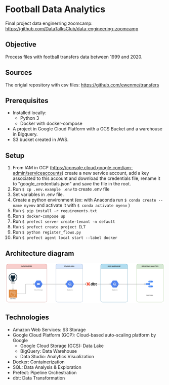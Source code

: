 # Football Data Analytics

Final project data enginerring zoomcamp: https://github.com/DataTalksClub/data-engineering-zoomcamp

## Objective
Process files with football transfers data between 1999 and 2020.

## Sources
The origial repository with csv files: https://github.com/ewenme/transfers 

## Prerequisites
- Installed locally:
    - Python 3
    - Docker with docker-compose
- A project in Google Cloud Platform with a GCS Bucket and a warehouse in Bigquery.
- S3 bucket created in AWS. 

## Setup
1. From IAM in GCP (https://console.cloud.google.com/iam-admin/serviceaccounts) create a new service account, add a key associated to this account and download the credentials file, rename it to "google_credentials.json" and save the file in the root.
2. Run `$ cp .env.example .env` to create .env file
3. Set variables in .env file.
4. Create a python environment (ex: with Anaconda run `$ conda create --name myenv` and activate it with `$ conda activate myenv` ) 
5. Run `$ pip install -r requirements.txt`
6. Run `$ docker-compose up`
7. Run `$ prefect server create-tenant -n default`
8. Run `$ prefect create project ELT`
9. Run `$ python register_flows.py`
10. Run `$ prefect agent local start --label docker`



## Architecture diagram
<img src="images/architecture.png"/>


## Technologies
* Amazon Web Services: S3 Storage 
* Google Cloud Platform (GCP): Cloud-based auto-scaling platform by Google
    * Google Cloud Storage (GCS): Data Lake
    * BigQuery: Data Warehouse
    * Data Studio: Analytics Visualization
* Docker: Containerization
* SQL: Data Analysis & Exploration
* Prefect: Pipeline Orchestration
* dbt: Data Transformation